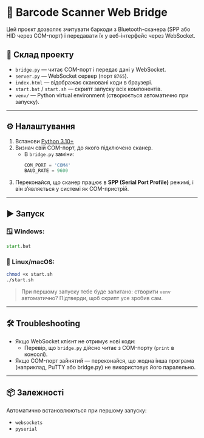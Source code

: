 # 🔗 Barcode Scanner Web Bridge

Цей проєкт дозволяє зчитувати баркоди з Bluetooth-сканера (SPP або HID через COM-порт) і передавати їх у веб-інтерфейс через WebSocket.

## 🧰 Склад проекту

- `bridge.py` — читає COM-порт і передає дані у WebSocket.
- `server.py` — WebSocket сервер (порт `8765`).
- `index.html` — відображає скановані коди в браузері.
- `start.bat` / `start.sh` — скрипт запуску всіх компонентів.
- `venv/` — Python virtual environment (створюється автоматично при запуску).

---

## ⚙️ Налаштування

1. Встанови [Python 3.10+](https://www.python.org/downloads/)
2. Визнач свій COM-порт, до якого підключено сканер.
   - В `bridge.py` заміни:
     ```python
     COM_PORT = 'COM4'
     BAUD_RATE = 9600
     ```
3. Переконайся, що сканер працює в **SPP (Serial Port Profile)** режимі, і він з’являється у системі як COM-пристрій.

---

## ▶️ Запуск

### 🪟 Windows:
```bat
start.bat
```

### 🐧 Linux/macOS:
```bash
chmod +x start.sh
./start.sh
```

> При першому запуску тебе буде запитано: створити `venv` автоматично? Підтверди, щоб скрипт усе зробив сам.

---

## 🛠 Troubleshooting

- Якщо WebSocket клієнт не отримує нові коди:
  - Перевір, що `bridge.py` дійсно читає з COM-порту (`print` в консолі).
- Якщо COM-порт зайнятий — переконайся, що жодна інша програма (наприклад, PuTTY або bridge.py) не використовує його паралельно.

---

## 📦 Залежності

Автоматично встановлюються при першому запуску:

- `websockets`
- `pyserial`